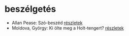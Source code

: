 # beszélgetés

- Allan Pease: Szó-beszéd [részletek](_details/%7Bopf.creator%7D.md#id_3)
- Moldova, György: Ki ölte meg a Holt-tengert? [részletek](_details/%7Bopf.creator%7D.md#id_1373)